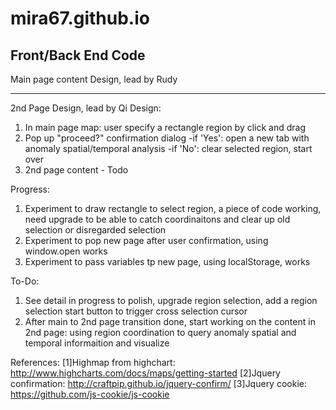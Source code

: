 # mira67.github.io
Front/Back End Code 
---------------------------------------
Main page content Design, lead by Rudy


---------------------------------------
2nd Page Design, lead by Qi
Design:
1. In main page map: user specify a rectangle region by click and drag
2. Pop up "proceed?" confirmation dialog
  -if 'Yes': open a new tab with anomaly spatial/temporal analysis
  -if 'No': clear selected region, start over
3. 2nd page content - Todo

Progress:
1. Experiment to draw rectangle to select region, a piece of code working, need upgrade to be able to catch coordinaitons and clear up old selection or disregarded selection
2. Experiment to pop new page after user confirmation, using window.open works
3. Experiment to pass variables tp new page, using localStorage, works

To-Do:
1. See detail in progress to polish, upgrade region selection, add a region selection start button to trigger cross selection cursor
2. After main to 2nd page transition done, start working on the content in 2nd page: using region coordination to query anomaly spatial and temporal informaition and visualize


References:
[1]Highmap from highchart: http://www.highcharts.com/docs/maps/getting-started
[2]Jquery confirmation: http://craftpip.github.io/jquery-confirm/
[3]Jquery cookie: https://github.com/js-cookie/js-cookie

